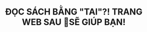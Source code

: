 ---
title: "ĐỌC SÁCH BẰNG \"TAI\"?! TRANG WEB SAU \bSẼ GIÚP BẠN!"
redirect_to: 'https://simplereads.online/blog/doc-sach-bang-tai-trang-web-sau-se-giup-ban'
---